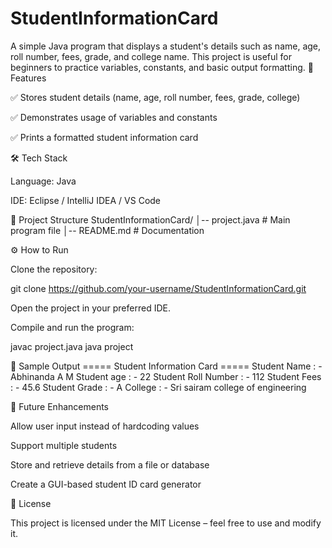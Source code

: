 # StudentInformationCard
A simple Java program that displays a student's details such as name, age, roll number, fees, grade, and college name. This project is useful for beginners to practice variables, constants, and basic output formatting.
🚀 Features

✅ Stores student details (name, age, roll number, fees, grade, college)

✅ Demonstrates usage of variables and constants

✅ Prints a formatted student information card

🛠️ Tech Stack

Language: Java

IDE: Eclipse / IntelliJ IDEA / VS Code

📂 Project Structure
StudentInformationCard/
│-- project.java   # Main program file
│-- README.md      # Documentation

⚙️ How to Run

Clone the repository:

git clone https://github.com/your-username/StudentInformationCard.git


Open the project in your preferred IDE.

Compile and run the program:

javac project.java
java project

🎯 Sample Output
===== Student Information Card =====
Student Name : - Abhinanda A M
Student age : - 22
Student Roll Number : - 112
Student Fees : - 45.6
Student Grade : - A
College : - Sri sairam college of engineering

📌 Future Enhancements

Allow user input instead of hardcoding values

Support multiple students

Store and retrieve details from a file or database

Create a GUI-based student ID card generator

📖 License

This project is licensed under the MIT License – feel free to use and modify it.
